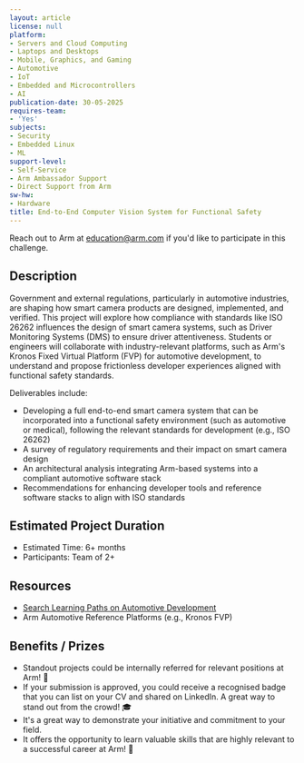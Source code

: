 ```yaml
---
layout: article
license: null
platform:
- Servers and Cloud Computing
- Laptops and Desktops
- Mobile, Graphics, and Gaming
- Automotive
- IoT
- Embedded and Microcontrollers
- AI
publication-date: 30-05-2025
requires-team:
- 'Yes'
subjects:
- Security
- Embedded Linux
- ML
support-level:
- Self-Service
- Arm Ambassador Support
- Direct Support from Arm
sw-hw:
- Hardware
title: End-to-End Computer Vision System for Functional Safety
---
```


Reach out to Arm at [education@arm.com](mailto:education@arm.com) if you'd like to participate in this challenge.


## Description  
Government and external regulations, particularly in automotive industries, are shaping how smart camera products are designed, implemented, and verified. This project will explore how compliance with standards like ISO 26262 influences the design of smart camera systems, such as Driver Monitoring Systems (DMS) to ensure driver attentiveness. Students or engineers will collaborate with industry-relevant platforms, such as Arm's Kronos Fixed Virtual Platform (FVP) for automotive development, to understand and propose frictionless developer experiences aligned with functional safety standards.

Deliverables include:
- Developing a full end-to-end smart camera system that can be incorporated into a functional safety environment (such as automotive or medical), following the relevant standards for development (e.g., ISO 26262)
- A survey of regulatory requirements and their impact on smart camera design
- An architectural analysis integrating Arm-based systems into a compliant automotive software stack
- Recommendations for enhancing developer tools and reference software stacks to align with ISO standards

## Estimated Project Duration  
- Estimated Time: 6+ months  
- Participants: Team of 2+

## Resources  
- [Search Learning Paths on Automotive Development](https://www.arm.com/resources/learning-paths/automotive)   
- Arm Automotive Reference Platforms (e.g., Kronos FVP)  

## Benefits / Prizes  
- Standout projects could be internally referred for relevant positions at Arm! 📃  
- If your submission is approved, you could receive a recognised badge that you can list on your CV and shared on LinkedIn. A great way to stand out from the crowd! 🎓  
- It's a great way to demonstrate your initiative and commitment to your field.  
- It offers the opportunity to learn valuable skills that are highly relevant to a successful career at Arm! 🎉